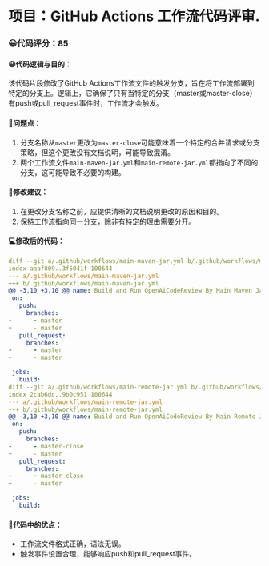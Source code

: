 # 项目：GitHub Actions 工作流代码评审.

### 😀代码评分：85
#### 😀代码逻辑与目的：
该代码片段修改了GitHub Actions工作流文件的触发分支，旨在将工作流部署到特定的分支上。逻辑上，它确保了只有当特定的分支（master或master-close）有push或pull_request事件时，工作流才会触发。

#### 🤔问题点：
1. 分支名称从`master`更改为`master-close`可能意味着一个特定的合并请求或分支策略，但这个更改没有文档说明，可能导致混淆。
2. 两个工作流文件`main-maven-jar.yml`和`main-remote-jar.yml`都指向了不同的分支，这可能导致不必要的构建。

#### 🎯修改建议：
1. 在更改分支名称之前，应提供清晰的文档说明更改的原因和目的。
2. 保持工作流指向同一分支，除非有特定的理由需要分开。

#### 💻修改后的代码：
```yaml
diff --git a/.github/workflows/main-maven-jar.yml b/.github/workflows/main-maven-jar.yml
index aaaf809..3f5041f 100644
--- a/.github/workflows/main-maven-jar.yml
+++ b/.github/workflows/main-maven-jar.yml
@@ -3,10 +3,10 @@ name: Build and Run OpenAiCodeReview By Main Maven Jar
 on:
   push:
     branches:
-      - master
+      - master
   pull_request:
     branches:
-      - master
+      - master

 jobs:
   build:
diff --git a/.github/workflows/main-remote-jar.yml b/.github/workflows/main-remote-jar.yml
index 2cab6dd..9b0c951 100644
--- a/.github/workflows/main-remote-jar.yml
+++ b/.github/workflows/main-remote-jar.yml
@@ -3,10 +3,10 @@ name: Build and Run OpenAiCodeReview By Main Remote Jar
 on:
   push:
     branches:
-      - master-close
+      - master
   pull_request:
     branches:
-      - master-close
+      - master

 jobs:
   build:
```

#### 🌟代码中的优点：
- 工作流文件格式正确，语法无误。
- 触发事件设置合理，能够响应push和pull_request事件。